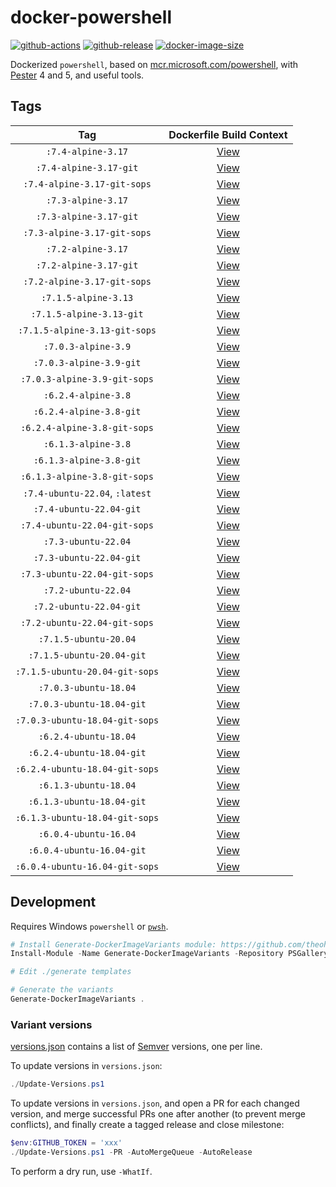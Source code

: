 # docker-powershell

[![github-actions](https://github.com/theohbrothers/docker-powershell/actions/workflows/ci-master-pr.yml/badge.svg?branch=master)](https://github.com/theohbrothers/docker-powershell/actions/workflows/ci-master-pr.yml)
[![github-release](https://img.shields.io/github/v/release/theohbrothers/docker-powershell?style=flat-square)](https://github.com/theohbrothers/docker-powershell/releases/)
[![docker-image-size](https://img.shields.io/docker/image-size/theohbrothers/docker-powershell/latest)](https://hub.docker.com/r/theohbrothers/docker-powershell)

Dockerized `powershell`, based on [mcr.microsoft.com/powershell](https://hub.docker.com/r/microsoft/powershell/), with [Pester](https://github.com/Pester/Pester) 4 and 5, and useful tools.

## Tags

| Tag | Dockerfile Build Context |
|:-------:|:---------:|
| `:7.4-alpine-3.17` | [View](variants/7.4-alpine-3.17) |
| `:7.4-alpine-3.17-git` | [View](variants/7.4-alpine-3.17-git) |
| `:7.4-alpine-3.17-git-sops` | [View](variants/7.4-alpine-3.17-git-sops) |
| `:7.3-alpine-3.17` | [View](variants/7.3-alpine-3.17) |
| `:7.3-alpine-3.17-git` | [View](variants/7.3-alpine-3.17-git) |
| `:7.3-alpine-3.17-git-sops` | [View](variants/7.3-alpine-3.17-git-sops) |
| `:7.2-alpine-3.17` | [View](variants/7.2-alpine-3.17) |
| `:7.2-alpine-3.17-git` | [View](variants/7.2-alpine-3.17-git) |
| `:7.2-alpine-3.17-git-sops` | [View](variants/7.2-alpine-3.17-git-sops) |
| `:7.1.5-alpine-3.13` | [View](variants/7.1.5-alpine-3.13) |
| `:7.1.5-alpine-3.13-git` | [View](variants/7.1.5-alpine-3.13-git) |
| `:7.1.5-alpine-3.13-git-sops` | [View](variants/7.1.5-alpine-3.13-git-sops) |
| `:7.0.3-alpine-3.9` | [View](variants/7.0.3-alpine-3.9) |
| `:7.0.3-alpine-3.9-git` | [View](variants/7.0.3-alpine-3.9-git) |
| `:7.0.3-alpine-3.9-git-sops` | [View](variants/7.0.3-alpine-3.9-git-sops) |
| `:6.2.4-alpine-3.8` | [View](variants/6.2.4-alpine-3.8) |
| `:6.2.4-alpine-3.8-git` | [View](variants/6.2.4-alpine-3.8-git) |
| `:6.2.4-alpine-3.8-git-sops` | [View](variants/6.2.4-alpine-3.8-git-sops) |
| `:6.1.3-alpine-3.8` | [View](variants/6.1.3-alpine-3.8) |
| `:6.1.3-alpine-3.8-git` | [View](variants/6.1.3-alpine-3.8-git) |
| `:6.1.3-alpine-3.8-git-sops` | [View](variants/6.1.3-alpine-3.8-git-sops) |
| `:7.4-ubuntu-22.04`, `:latest` | [View](variants/7.4-ubuntu-22.04) |
| `:7.4-ubuntu-22.04-git` | [View](variants/7.4-ubuntu-22.04-git) |
| `:7.4-ubuntu-22.04-git-sops` | [View](variants/7.4-ubuntu-22.04-git-sops) |
| `:7.3-ubuntu-22.04` | [View](variants/7.3-ubuntu-22.04) |
| `:7.3-ubuntu-22.04-git` | [View](variants/7.3-ubuntu-22.04-git) |
| `:7.3-ubuntu-22.04-git-sops` | [View](variants/7.3-ubuntu-22.04-git-sops) |
| `:7.2-ubuntu-22.04` | [View](variants/7.2-ubuntu-22.04) |
| `:7.2-ubuntu-22.04-git` | [View](variants/7.2-ubuntu-22.04-git) |
| `:7.2-ubuntu-22.04-git-sops` | [View](variants/7.2-ubuntu-22.04-git-sops) |
| `:7.1.5-ubuntu-20.04` | [View](variants/7.1.5-ubuntu-20.04) |
| `:7.1.5-ubuntu-20.04-git` | [View](variants/7.1.5-ubuntu-20.04-git) |
| `:7.1.5-ubuntu-20.04-git-sops` | [View](variants/7.1.5-ubuntu-20.04-git-sops) |
| `:7.0.3-ubuntu-18.04` | [View](variants/7.0.3-ubuntu-18.04) |
| `:7.0.3-ubuntu-18.04-git` | [View](variants/7.0.3-ubuntu-18.04-git) |
| `:7.0.3-ubuntu-18.04-git-sops` | [View](variants/7.0.3-ubuntu-18.04-git-sops) |
| `:6.2.4-ubuntu-18.04` | [View](variants/6.2.4-ubuntu-18.04) |
| `:6.2.4-ubuntu-18.04-git` | [View](variants/6.2.4-ubuntu-18.04-git) |
| `:6.2.4-ubuntu-18.04-git-sops` | [View](variants/6.2.4-ubuntu-18.04-git-sops) |
| `:6.1.3-ubuntu-18.04` | [View](variants/6.1.3-ubuntu-18.04) |
| `:6.1.3-ubuntu-18.04-git` | [View](variants/6.1.3-ubuntu-18.04-git) |
| `:6.1.3-ubuntu-18.04-git-sops` | [View](variants/6.1.3-ubuntu-18.04-git-sops) |
| `:6.0.4-ubuntu-16.04` | [View](variants/6.0.4-ubuntu-16.04) |
| `:6.0.4-ubuntu-16.04-git` | [View](variants/6.0.4-ubuntu-16.04-git) |
| `:6.0.4-ubuntu-16.04-git-sops` | [View](variants/6.0.4-ubuntu-16.04-git-sops) |

## Development

Requires Windows `powershell` or [`pwsh`](https://github.com/PowerShell/PowerShell).

```powershell
# Install Generate-DockerImageVariants module: https://github.com/theohbrothers/Generate-DockerImageVariants
Install-Module -Name Generate-DockerImageVariants -Repository PSGallery -Scope CurrentUser -Force -Verbose

# Edit ./generate templates

# Generate the variants
Generate-DockerImageVariants .
```

### Variant versions

[versions.json](generate/definitions/versions.json) contains a list of [Semver](https://semver.org/) versions, one per line.

To update versions in `versions.json`:

```powershell
./Update-Versions.ps1
```

To update versions in `versions.json`, and open a PR for each changed version, and merge successful PRs one after another (to prevent merge conflicts), and finally create a tagged release and close milestone:

```powershell
$env:GITHUB_TOKEN = 'xxx'
./Update-Versions.ps1 -PR -AutoMergeQueue -AutoRelease
```

To perform a dry run, use `-WhatIf`.
